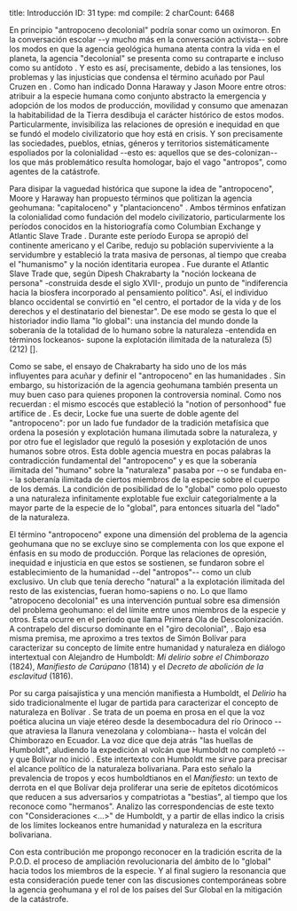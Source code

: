title:          Introducción
ID:             31
type:           md
compile:        2
charCount:      6468


En principio "antropoceno decolonial" podría sonar como un oxímoron. En la conversación escolar --y mucho más en la conversación activista-- sobre los modos en que la agencia geológica humana atenta contra la vida en el planeta, la agencia "decolonial" se presenta como su contraparte e incluso como su antídoto <!--nota: ejemplos-->. Y esto es así, precisamente, debido a las tensiones, los problemas y las injusticias que condensa el término acuñado por Paul Cruzen en <!--año-->. Como han indicado Donna Haraway y Jason Moore entre otros<!--nota: ejemplos-->: atribuir a la especie humana como conjunto abstracto la emergencia y adopción de los modos de producción, movilidad y consumo que amenazan la habitabilidad de la Tierra desdibuja el carácter histórico de estos modos. Particularmente, invisibiliza las relaciones de opresión e inequidad en que se fundó el modelo civilizatorio que hoy está en crisis. Y son precisamente las sociedades, pueblos, etnias, géneros y territorios sistemáticamente espoliados por la colonialidad --esto es: aquellos que se des-colonizan-- los que más problemático resulta homologar, bajo el vago "antropos", como agentes de la catástrofe.

Para disipar la vaguedad histórica que supone la idea de "antropoceno", Moore y Haraway han propuesto términos que politizan la agencia geohumana: "capitaloceno" <!--definición--> y "plantacionceno" <!--definición-->. Ambos términos enfatizan la colonialidad como fundación del modelo civilizatorio, particularmente los períodos conocidos en la historiografía como Columbian Exchange y Atlantic Slave Trade <!--referencias-->. Durante este período Europa se apropió del continente americano y el Caribe, redujo su población superviviente a la servidumbre y estableció la trata masiva de personas, al tiempo que creaba el "humanismo" y la noción identitaria europea <!--nota:  Haraway, Moore, ¿Said?, Dussell-->. Fue durante el Atlantic Slave Trade que, según Dipesh Chakrabarty  la "noción lockeana de persona" -construida desde el siglo XVII-, produjo un punto de "indiferencia hacia la biosfera incorporado al pensamiento político". Así, el individuo blanco occidental se convirtió en "el centro, el portador de la vida y de los derechos y el destinatario del bienestar". De ese modo se gesta lo que el historiador indio llama "lo global": una instancia del mundo donde la soberanía de la totalidad de lo humano sobre la naturaleza -entendida en términos lockeanos- supone la explotación ilimitada de la naturaleza (5)(212) [<!--(#ftn11)-->]. 

Como se sabe, el ensayo de Chakrabarty ha sido uno de los más influyentes para acuñar y definir el "antropoceno" en las humanidades <!--referencia-->. Sin embargo, su historización de la agencia geohumana también presenta un muy buen caso para quienes proponen la controversia nominal. Como nos recuerdan <!-- @MooreSeven-->: el mismo escocés que estableció la "notion of personhood" fue artífice de <!--una legislación esclavista en USA-->. Es decir, Locke fue una suerte de doble agente del "antropoceno": por un lado fue fundador de la tradición metafísica que ordena la posesión y explotación humana ilimutada sobre la naturaleza, y por otro fue el legislador que reguló la posesión y explotación de unos humanos sobre otros. Esta doble agencia muestra en pocas palabras la contradicción fundamental del "antropoceno" y es que la soberanía ilimitada del "humano" sobre la "naturaleza" pasaba por --o se fundaba en-- la soberanía ilimitada de ciertos miembros de la especie sobre el cuerpo de los demás. La condición de posibilidad de lo "global" como polo opuesto a una naturaleza infinitamente explotable fue excluir categorialmente a la mayor parte de la especie de lo "global", para entonces situarla del "lado" de la naturaleza. 

El término "antropoceno" expone una dimensión del problema de la agencia geohumana que no se excluye sino se complementa con los que expone el énfasis en su modo de producción. Porque las relaciones de opresión, inequidad e injusticia en que estos se sostienen, se fundaron sobre el establecimiento de la humanidad --del "antropos"-- como un club exclusivo. Un club que tenía derecho "natural" a la explotación ilimitada del resto de las existencias, fueran homo-sapiens o no. Lo que llamo "atropoceno decolonial" es una intervención puntual sobre esa dimensión del problema geohumano: el del límite entre unos miembros de la especie y otros. Esta ocurre en el período que <!--nombre @ThurnerIntro--> llama Primera Ola de Descolonización. A contrapelo del discurso dominante en el "giro decolonial", <!--@ThurnerIntro propone [autocita]-->. Bajo esa misma premisa, me aproximo a tres textos de Simón Bolívar para caracterizar su concepto de límite entre humanidad y naturaleza en diálogo intertextual con Alejandro de Humboldt: *Mi delirio sobre el Chimborazo* (1824), *Manifiesto de Carúpano* (1814) y el *Decreto de abolición de la esclavitud* (1816). 

Por su carga paisajística y una mención manifiesta a Humboldt, el *Delirio* ha sido tradicionalmente el lugar de partida para caracterizar el concepto de naturaleza en Bolívar <!--nota: ejemplos incluyendo LEAR-->. Se trata de un poema en prosa en el que la voz poética alucina un viaje etéreo desde la desembocadura del río Orinoco --que atraviesa la llanura venezolana y colombiana-- hasta el volcán del Chimborazo en Ecuador. La voz dice que deja atrás "las huellas de Humboldt", aludiendo la expedición al volcán que Humboldt no completó --y que Bolívar no inició <!--referencia-->. Este intertexto con Humboldt me sirve para precisar el alcance político de la naturaleza bolivariana. Para esto señalo la prevalencia de tropos y ecos humboldtianos en el *Manifiesto*: un texto de derrota en el que Bolívar deja proliferar una serie de epítetos dicotómicos que reducen a sus adversarios y compatriotas a "bestias", al tiempo que los reconoce como "hermanos". Analizo las correspondencias de este texto con "Consideraciones <...>" de Humboldt, y a partir de ellas indico la crisis de los límites lockeanos entre humanidad y naturaleza en la escritura bolivariana. 

Con esta contribución me propongo reconocer en la tradición escrita de la P.O.D. el proceso de ampliación revolucionaria del ámbito de lo "global" hacia todos los miembros de la especie. Y al final sugiero la resonancia que esta consideración puede tener con las discusiones contemporáneas sobre la agencia geohumana y el rol de los países del Sur Global en la mitigación de la catástrofe.